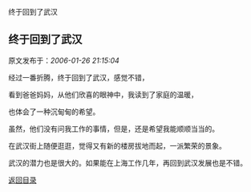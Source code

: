 终于回到了武汉
## 终于回到了武汉

 原文发布于：*2006-01-26 21:15:04*

经过一番折腾，终于回到了武汉，感觉不错，

看到爸爸妈妈，从他们欣喜的眼神中，我读到了家庭的温暖，

也体会了一种沉甸甸的希望。

虽然，他们没有问我工作的事情，但是，还是希望我能顺顺当当的。

   在武汉街上随便逛逛，觉得又有新的楼房拔地而起，一派繁荣的景象。

武汉的潜力也是很大的。如果能在上海工作几年，再回到武汉发展也是不错。

[返回目录](index.html)
